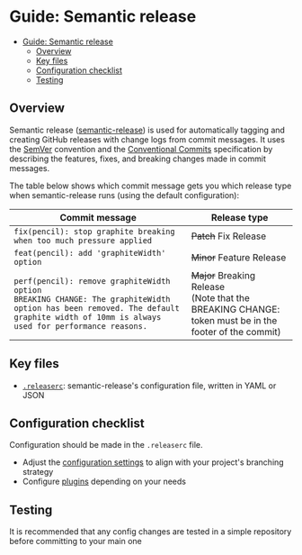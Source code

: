 # Guide: Semantic release

- [Guide: Semantic release](#guide-semantic-release)
  - [Overview](#overview)
  - [Key files](#key-files)
  - [Configuration checklist](#configuration-checklist)
  - [Testing](#testing)

## Overview

Semantic release ([semantic-release](https://semantic-release.gitbook.io/semantic-release)) is used for automatically tagging and creating GitHub releases with change logs from commit messages. It uses the [SemVer](https://semver.org/) convention and the [Conventional Commits](https://www.conventionalcommits.org/en/v1.0.0/) specification by describing the features, fixes, and breaking changes made in commit messages.

The table below shows which commit message gets you which release type when semantic-release runs (using the default configuration):

| Commit message | Release type |
|----------------|--------------|
| `fix(pencil): stop graphite breaking when too much pressure applied` | ~~Patch~~ Fix Release |
| `feat(pencil): add 'graphiteWidth' option` | ~~Minor~~ Feature Release |
| `perf(pencil): remove graphiteWidth option`<br/>`BREAKING CHANGE: The graphiteWidth option has been removed. The default graphite width of 10mm is always used for performance reasons.` | ~~Major~~ Breaking Release <br/>(Note that the BREAKING CHANGE:  token must be in the footer of the commit) |

## Key files

- [`.releaserc`](../../.releaserc): semantic-release's configuration file, written in YAML or JSON

## Configuration checklist

Configuration should be made in the `.releaserc` file.

- Adjust the [configuration settings](https://semantic-release.gitbook.io/semantic-release/usage/configuration#branches) to align with your project's branching strategy
- Configure [plugins](https://semantic-release.gitbook.io/semantic-release/usage/plugins) depending on your needs

## Testing

It is recommended that any config changes are tested in a simple repository before committing to your main one
